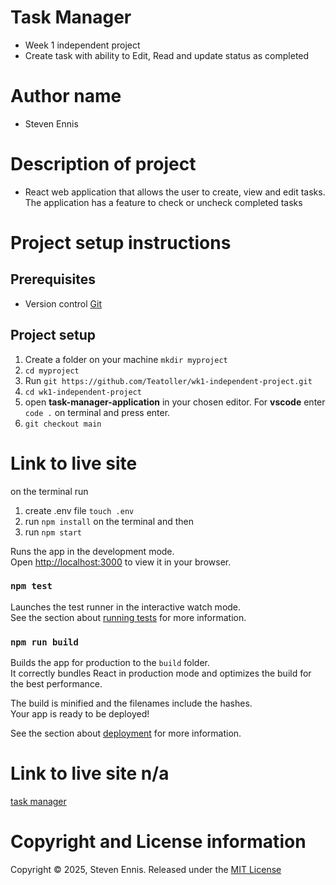 # Task Manager
- Week 1 independent project
- Create task with ability to Edit, Read and update status as completed

# Author name
- Steven Ennis

# Description of project
- React web application that allows the user to create, view and edit tasks. The application has a feature to check or uncheck completed tasks

# Project setup instructions

## Prerequisites
- Version control [Git](https://git-scm.com/book/en/v2/Getting-Started-Installing-Git)

## Project setup

1. Create a folder on your machine `mkdir myproject`
2. `cd myproject`
3. Run `git https://github.com/Teatoller/wk1-independent-project.git`
4. `cd wk1-independent-project`
5. open **task-manager-application** in your chosen editor. For **vscode** enter `code .` on terminal and press enter.
6. `git checkout main`

# Link to live site
on the terminal run
1. create .env file `touch .env`
2. run `npm install` on the terminal and then
3. run `npm start`

Runs the app in the development mode.\
Open [http://localhost:3000](http://localhost:3000) to view it in your browser.

### `npm test`

Launches the test runner in the interactive watch mode.\
See the section about [running tests](https://facebook.github.io/create-react-app/docs/running-tests) for more information.

### `npm run build`

Builds the app for production to the `build` folder.\
It correctly bundles React in production mode and optimizes the build for the best performance.

The build is minified and the filenames include the hashes.\
Your app is ready to be deployed!

See the section about [deployment](https://facebook.github.io/create-react-app/docs/deployment) for more information.

# Link to live site n/a
[task manager](https://wk1-independent-project.onrender.com/)

# Copyright and License information
Copyright © 2025, Steven Ennis. Released under the [MIT License](LICENSE)